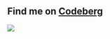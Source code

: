 ## Find me on [Codeberg](https://codeberg.org/thibaudk/)

![](https://raw.githubusercontent.com/thibaudk/thibaudk/fuck-microsoft.gif)
